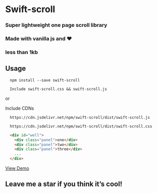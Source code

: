# Swift-scroll

### Super lightweight one page scroll library
### Made with vanilla js and &hearts;
### less than 1kb

## Usage

```
  npm install --save swift-scroll
```
```
  Include swift-scroll.css && swift-scroll.js
```
or

Include CDNs
```
  https://cdn.jsdelivr.net/npm/swift-scroll/dist/swift-scroll.js
```
```
  https://cdn.jsdelivr.net/npm/swift-scroll/dist/swift-scroll.css
```

```html
  <div id="well">
    <div class="panel">one</div>
    <div class="panel">two</div>
    <div class="panel">three</div>
    ...
  </div>
```

[View Demo](https://kanitsharma.github.io/swift-scroll/)

## Leave me a star if you think it’s cool!
